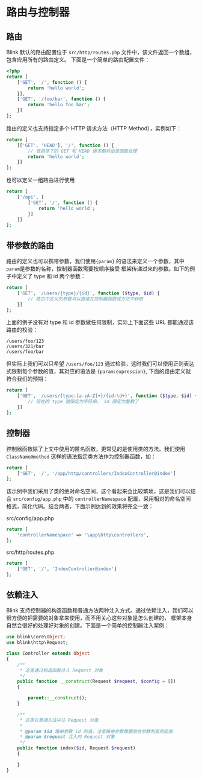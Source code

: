 路由与控制器
==========

路由
---

Blink 默认的路由配置位于 `src/http/routes.php` 文件中，该文件返回一个数组，包含应用所有的路由定义。
下面是一个简单的路由配置文件：

```php
<?php
return [
    ['GET', '/', function () {
        return 'hello world';
    }],
    ['GET', '/foo/bar', function () {
        return 'hello foo bar';
    }]
];
```

路由的定义也支持指定多个 HTTP 请求方法（HTTP Method），实例如下：

```php
return [
    [['GET', 'HEAD'], '/', function () {
        // 该路径下的 GET 和 HEAD 请求都将由该函数处理
        return 'hello world';
    }]
];
```

也可以定义一组路由进行使用

```php
return [
    ['/api', [
        ['GET', '/', function () {
            return 'hello world';
        }]
    ]]
];
```


带参数的路由
----------

路由的定义也可以携带参数，我们使用`{param}` 的语法来定义一个参数，其中`param`是参数的名称，控制器函数需要按顺序接受
框架传递过来的参数。如下的例子中定义了 type 和 id 两个参数：

```php
return [
    ['GET', '/users/{type}/{id}', function ($type, $id) {
        // 路由中定义的参数可以直接在控制器函数或方法中获取
    }]
];
```

上面的例子没有对 type 和 id 参数做任何限制，实际上下面这些 URL 都能通过该路由的校验：

```
/users/foo/123
/users/321/bar
/users/foo/bar
```

但实际上我们可以只希望 `/users/foo/123` 通过检验，这时我们可以使用正则表达式限制每个参数的值，其对应的语法是 `{param:expression}`,
下面的路由定义就符合我们的预期：

```php
return [
    ['GET', '/users/{type:[a-zA-Z]+}/{id:\d+}', function ($type, $id) {
        // 现在的 type 就限定为字符串， id 限定为整数了
    }]
];
```

控制器
-----

控制器函数除了上文中使用的匿名函数，更常见的是使用类的方法。我们使用 `ClassName@method` 这样的语法指定类方法作为控制器函数，如：

```php
return [
    ['GET', '/', '/app/http/controllers/IndexController@index']
];
```

该示例中我们采用了类的绝对命名空间，这个看起来会比较繁琐，这是我们可以结合 `src/config/app.php` 中的 `controllerNamespace`
配置，采用相对的命名空间格式，简化代码。结合两者，下面示例达到的效果将完全一致：

src/config/app.php
```php
return [
    'controllerNamespace' => '\app\http\controllers',
];
```

src/http/routes.php
```php
return [
    ['GET', '/', 'IndexController@index']
];
```


依赖注入
-------

Blink 支持控制器的构造函数和普通方法两种注入方式。通过依赖注入，我们可以很方便的把需要的对象拿来使用，而不用关心这些对象是怎么创建的，
框架本身自然会很好的处理好对象的创建。下面是一个简单的控制器注入案例：

```php
use blink\core\Object;
use blink\http\Request;

class Controller extends Object
{
    /**
     * 这里通过构造函数注入 Request 对象
     */
    public function __construct(Request $request, $config = [])
    {

        parent::__construct();
    }

    /**
     * 这里在普通方法中注 Request 对象
     *
     * @param $id 路由参数 id 的值，注意路由参数需要放在参数列表的前面
     * @param $request 注入的 Request 对象
     */
    public function index($id, Request $request)
    {

    }
}

```
